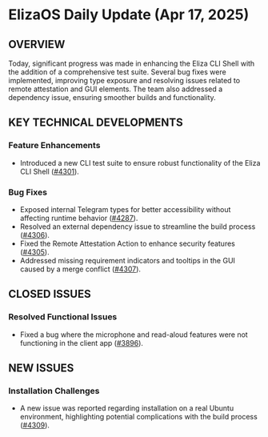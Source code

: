 # ElizaOS Daily Update (Apr 17, 2025)

## OVERVIEW 
Today, significant progress was made in enhancing the Eliza CLI Shell with the addition of a comprehensive test suite. Several bug fixes were implemented, improving type exposure and resolving issues related to remote attestation and GUI elements. The team also addressed a dependency issue, ensuring smoother builds and functionality.

## KEY TECHNICAL DEVELOPMENTS

### Feature Enhancements
- Introduced a new CLI test suite to ensure robust functionality of the Eliza CLI Shell ([#4301](https://github.com/elizaos/eliza/pull/4301)).
  
### Bug Fixes
- Exposed internal Telegram types for better accessibility without affecting runtime behavior ([#4287](https://github.com/elizaos/eliza/pull/4287)).
- Resolved an external dependency issue to streamline the build process ([#4306](https://github.com/elizaos/eliza/pull/4306)).
- Fixed the Remote Attestation Action to enhance security features ([#4305](https://github.com/elizaos/eliza/pull/4305)).
- Addressed missing requirement indicators and tooltips in the GUI caused by a merge conflict ([#4307](https://github.com/elizaos/eliza/pull/4307)).

## CLOSED ISSUES

### Resolved Functional Issues
- Fixed a bug where the microphone and read-aloud features were not functioning in the client app ([#3896](https://github.com/elizaos/eliza/issues/3896)).

## NEW ISSUES

### Installation Challenges
- A new issue was reported regarding installation on a real Ubuntu environment, highlighting potential complications with the build process ([#4309](https://github.com/elizaos/eliza/issues/4309)).